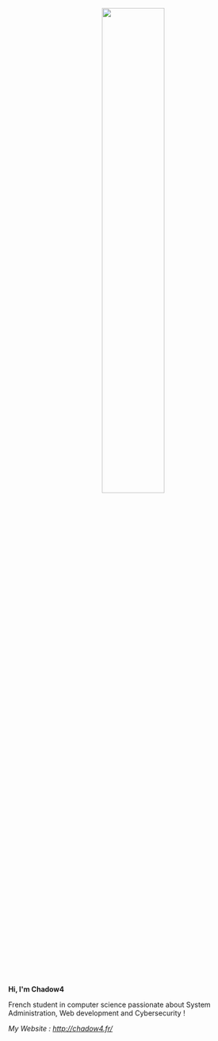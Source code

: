 <p align="center">
  <img width="50%" src="http://chadow4.fr/Effect.png">
</p>


**Hi, I'm Chadow4** <br>

French student in computer science passionate about System Administration, Web development and Cybersecurity !

*My Website : http://chadow4.fr/*
